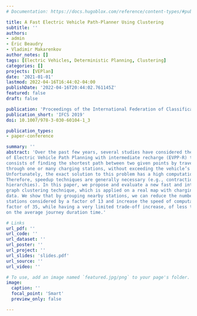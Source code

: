```yaml
---
# Documentation: https://docs.hugoblox.com/reference/content-types/#publications

title: A Fast Electric Vehicle Path-Planner Using Clustering
subtitle: ''
authors:
- admin
- Éric Beaudry
- Vladimir Makarenkov
author_notes: []
tags: [Electric Vehicles, Deterministic Planning, Clustering]
categories: []
projects: [VEPlan]
date: '2021-01-01'
lastmod: 2022-04-16T16:44:02-04:00
publishDate: '2022-04-16T20:44:02.761145Z'
featured: false
draft: false

publication: 'Proceedings of the International Federation of Classification Societies Conference'
publication_short: 'IFCS 2019'
doi: 10.1007/978-3-030-60104-1_3

publication_types:
- paper-conference

summary: ''
abstract: 'Over the past few years, several studies have considered the problem
of Electric Vehicle Path Planning with intermediate recharge (EVPP-R) that
consists of finding the shortest path between two given points by traveling
through one or many charging stations, without exceeding the vehicle’s range.
Unfortunately, the exact solution to this problem has a high computational cost.
Therefore, speedup techniques are generally necessary (e.g., contraction
hierarchies). In this paper, we propose and evaluate a new fast and intuitive
graph clustering technique, which is applied on a real map with charging station
data. We show that by grouping nearby stations, we can reduce the number of
stations considered by a factor of 13 and increase the speed of computation by a
factor of 35, while having a very limited trade-off increase, of less than 1%,
on the average journey duration time.'

# Links
url_pdf: ''
url_code: ''
url_dataset: ''
url_poster: ''
url_project: ''
url_slides: 'slides.pdf'
url_source: ''
url_video: ''

# To use, add an image named `featured.jpg/png` to your page's folder.
image:
  caption: ''
  focal_point: 'Smart'
  preview_only: false

---
```

